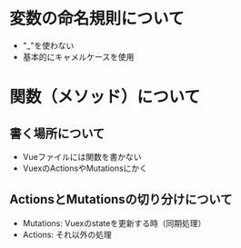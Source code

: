 # 変数の命名規則について
- "_"を使わない
- 基本的にキャメルケースを使用

# 関数（メソッド）について
## 書く場所について
- Vueファイルには関数を書かない
- VuexのActionsやMutationsにかく
## ActionsとMutationsの切り分けについて
- Mutations:  Vuexのstateを更新する時（同期処理）
- Actions:    それ以外の処理
